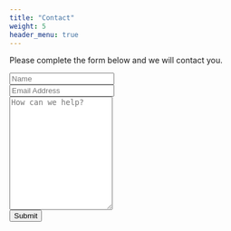 ```yaml
---
title: "Contact"
weight: 5
header_menu: true
---
```


Please complete the form below and we will contact you.

<div class="container">
  <form action="https://script.google.com/macros/s/AKfycbyD76Abcw6QDwt5Qhs8rpqBj7Ily85Ru7lkiXubEWG9Ss_14Z6cd3E0AS4yh3gHx2u2/exec">
    <div class="row">
      <div class="col-100">
        <input type="text" id="name" name="name" placeholder="Name">
      </div>
    </div>
    <div class="row">
      <div class="col-100">
        <input type="text" id="email" name="email" placeholder="Email Address">
      </div>
    </div>
    <div class="row">
      <div class="col-100">
        <textarea id="message" name="message" placeholder="How can we help?" style="height:200px"></textarea>
      </div>
    </div>
    <div class="row">
      <input type="submit" value="Submit">
    </div>
  </form>
</div>